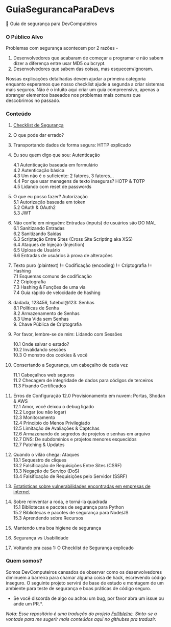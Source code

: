 # GuiaSegurancaParaDevs
:notebook: Guia de segurança para DevComputeiros

### O Público Alvo

Problemas com segurança acontecem por 2 razões - 

1. Desenvolvedores que acabaram de começar a programar e não sabem dizer a diferença entre usar MD5 ou bcrypt.
2. Desenvolvedores que sabem das coisas, mas esquecem/ignoram.

Nossas explicações detalhadas devem ajudar a primeira categoria enquanto esperamos que nosso checklist ajude a segunda a criar sistemas mais seguros. Não é o intuito aqui criar um guia compreensivo, apenas a abranger elementos baseados nos problemas mais comuns que descobrimos no passado.



### Conteúdo

1. [Checklist de Segurança](security-checklist.md)
2. O que pode dar errado?
3. Transportando dados de forma segura: HTTP explicado
4. Eu sou quem digo que sou: Autenticação 	

    4.1 Autenticação baseada em formulário			
    4.2 Autenticação básica			
    4.3 Um não é o suficiente: 2 fatores, 3 fatores... 			
    4.4 Por que usar mensgens de texto inseguras? HOTP & TOTP 		
    4.5 Lidando com reset de passwords 		
5. O que eu posso fazer? Autorização	
    5.1 Autorização baseada em token	
    5.2 OAuth & OAuth2  	
    5.3 JWT	
6. Não confie em ninguém: Entradas (inputs) de usuários são DO MAL	
    6.1 Sanitizando Entradas  	
    6.2 Sanitizando Saídas 	
    6.3 Scriptação Entre Sites (Cross Site Scripting aka XSS)  	
    6.4 Ataques de Injeção (Injection) 		
    6.5 Uploas de Usuário 	
    6.6 Entradas de usuários à prova de alterações 	
7. Texto puro (plaintext) != Codificação (encoding) != Criptografia  != Hashing  	
    7.1 Esquemas comuns de codificação 		
    7.2 Criptografia 	
    7.3 Hashing & Funções de uma via 	
    7.4 Guia rápido de velocidade de hashing 	
8. dadada, 123456, futebol@123: Senhas 	
    8.1 Políticas de Senha 			
    8.2 Armazenamento de Senhas  	
    8.3 Uma Vida sem Senhas 	
    9. Chave Pública de Criptografia  	
10. Por favor, lembre-se de mim: Lidando com Sessões 		

    10.1 Onde salvar o estado?   		
    10.2 Invalidando sessões   	
    10.3 O monstro dos cookies & você 	
11. Consertando a Segurança, um cabeçalho de cada vez 

    11.1 Cabeçalhos web seguros 	
    11.2 Checagem de integridade de dados para códigos de terceiros 	
    11.3 Fixando Certificados 	
12. Erros de Configuração 
    12.0 Provisionamento em nuvem: Portas, Shodan & AWS 	
    12.1 Amor, você deixou o debug ligado 	
    12.2 Logar (ou não logar) 	
    12.3 Monitoramento  	
    12.4 Princípio do Menos Privilegiado 	
    12.5 Limitação de Avaliações & Captchas  	
    12.6 Armazenando de segredos de projetos e senhas em arquivo 	
    12.7 DNS: De subdomínios e projetos menores esquecidos  	
    12.7 Patching & Updates  	
13. Quando o vilão chega: Ataques 	
    13.1 Sequestro de cliques 	
    13.2 Falsificação de Requisições Entre Sites (CSRF) 	
    13.3 Negação de Serviço (DoS) 	
    13.4 Falsificação de Requisições pelo Servidor (SSRF) 	
14. [Estatísticas sobre vulnerabilidades encontradas em empresas de internet](vulnerabilities-stats.md)    
15. Sobre reinventar a roda, e torná-la quadrada 		
    15.1 Bibliotecas e pacotes de segurança para Python  	
    15.2 Bibliotecas e pacotes de segurança para Node/JS 	
    15.3 Aprendendo sobre Recursos 
16. Mantendo uma boa higiene de segurança 
17. Segurança vs Usabilidade 
18. Voltando pra casa 1: O Checklist de Segurança explicado 
 



### Quem somos?

Somos DevComputeiros cansados de observar como os desenvolvedores diminuem a barreira para chamar alguma coisa de hack, escrevendo código inseguro. O seguinte projeto servirá de base de estudo e montagem de um ambiente para teste de segurança e boas práticas de código seguro.

* Se você discorda de algo ou achou um bug, por favor abra um issue ou ande um PR.*.

*Nota: Esse repositório é uma tradução do projeto [FallibleInc](https://github.com/FallibleInc/security-guide-for-developersFail). Sinta-se a vontade para me sugerir mais conteúdos aqui no githubss pra traduzir.*
